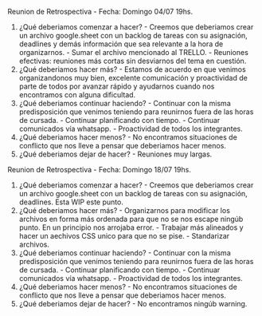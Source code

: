 Reunion de Retrospectiva - Fecha: Domingo 04/07 19hs.

1. ¿Qué deberiamos comenzar a hacer?
        - Creemos que deberiamos crear un archivo google.sheet con un backlog de tareas con su asignación, deadlines y demás información que sea relevante a la hora de organizarnos.
        - Sumar el archivo mencionado al TRELLO.
        - Reuniones efectivas: reuniones más cortas sin desviarnos del tema en cuestión.
2. ¿Qué deberiamos hacer más?
        - Estamos de acuerdo en que venimos organizandonos muy bien, excelente comunicación y proactividad de parte de todos por avanzar rápido y ayudarnos cuando nos encontramos con alguna dificultad.
3. ¿Qué deberiamos continuar haciendo?
         - Continuar con la misma predisposición que venimos teniendo para reunirnos fuera de las horas de cursada.
         - Continuar planificando con tiempo.
         - Continuar comunicados vía whatsapp.
         - Proactividad de todos los integrantes.
4. ¿Qué deberiamos hacer menos?
         - No encontramos situaciones de conflicto que nos lleve a pensar que deberiamos hacer menos.
5. ¿Qué deberiamos dejar de hacer?
         - Reuniones muy largas.

Reunion de Retrospectiva - Fecha: Domingo 18/07 19hs.

1. ¿Qué deberiamos comenzar a hacer?
       - Creemos que deberiamos crear un archivo google.sheet con un backlog de tareas con su asignación, deadlines. Esta WIP este punto.
2. ¿Qué deberiamos hacer más?
        - Organizarnos para modificar los archivos en forma más ordenada para que no se nos escape ningúb punto. En un principio nos arrojaba error.
        - Trabajar más alineados y hacer un aechivos CSS unico para que no se pise.
        - Standarizar archivos.
3. ¿Qué deberiamos continuar haciendo?
         - Continuar con la misma predisposición que venimos teniendo para reunirnos fuera de las horas de cursada.
         - Continuar planificando con tiempo.
         - Continuar comunicados vía whatsapp.
         - Proactividad de todos los integrantes.
4. ¿Qué deberiamos hacer menos?
         - No encontramos situaciones de conflicto que nos lleve a pensar que deberiamos hacer menos.
5. ¿Qué deberiamos dejar de hacer?
        - No encontramos ningúb warning.

